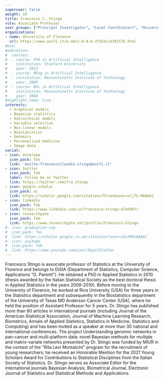 ```yaml
---
superuser: false
weight: 10
title: Francesco C. Stingo
role: Associate Professor
user_groups: ["Principal Investigator", "Local Coordinators", "University of Florence"]
organizations:
- name: University of Florence 
  url: https://www.unifi.it/p-doc2-0-0-A-3f2b3c2a382f2b.html
#bio:
#education:
#  courses:
#  - course: PhD in Artificial Intelligence
#    institution: Stanford University
#    year: 2012
#  - course: MEng in Artificial Intelligence
#    institution: Massachusetts Institute of Technology
#    year: 2009
#  - course: BSc in Artificial Intelligence
#    institution: Massachusetts Institute of Technology
#    year: 2008
#highlight_name: true
interests:
  - Graphical models
  - Bayesian statistics
  - Hierarchical models
  - Variable selection
  - Non-linear models
  - Biostatistics
  - Genomics
  - Personalized medicine
  - Image data
social:
- icon: envelope
  icon_pack: fas
  link: 'mailto:francescoclaudio.stingo@unifi.it'
- icon: twitter
  icon_pack: fab
  label: Follow me on Twitter
  link: https://twitter.com/fra_stingo
- icon: google-scholar
  icon_pack: ai
  link: https://scholar.google.com/citations?hl=en&user=oljfG-MAAAAJ
- icon: linkedin
  icon_pack: fab
  link: https://www.linkedin.com/in/francesco-stingo-47a6907/
- icon: researchgate
  icon_pack: fab
  link: https://www.researchgate.net/profile/Francesco-Stingo
#- icon: graduation-cap
#  icon_pack: fas
#  link: https://scholar.google.co.uk/citations?user=sIwtMXoAAAAJ
#- icon: youtube
#  icon_pack: fab
#  link: https://www.youtube.com/user/RoyalStatSoc
---
```


Francesco Stingo is associate professor of Statistics at the University of Florence and belongs to DiSIA (Department of Statistics, Computer Science, Applications “G. Parenti”). He obtained a PhD in Applied Statistics in 2010 (thesis awarded by the Italian Statistical Society as the best doctoral thesis in Applied Statistics in the years 2009-2010). Before moving to the University of Florence, he worked at Rice University (USA) for three years in the Statistics department and subsequently in the Biostatistics department of the University of Texas MD Anderson Cancer Center (USA), where he held the position of Assistant Professor for 5 years. Dr. Stingo has published more than 80 articles in international journals (including Journal of the American Statistical Association, Journal of Machine Learning Research, Biometrics, Annals of Applied Statistics, Statistics in Medicine, Statistics and Computing) and has been invited as a speaker at more than 30 national and international conferences. The project Understanding genomic networks in pan-cancer and multi-platform data: novel Bayesian methods for multiple and matrix-variate networks presented by Dr. Stingo was funded by MIUR in the context of the "Rita Levi Montalcini" program for the recruitment of young researchers; he received an Honorable Mention for the 2021 Young Scholars Award for Contributions to Statistical Disciplines from the Italian Society of Statistics. Dr. Stingo serves as Associate Editor for the international journals Bayesian Analysis, Biometrical Journal, Electronic Journal of Statistics and Statistical Methods and Applications.


